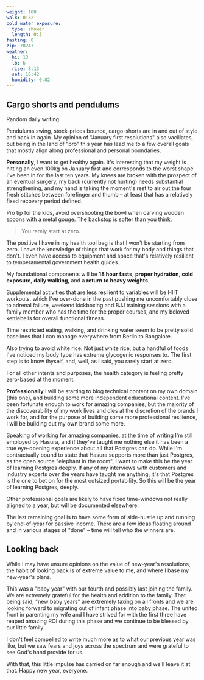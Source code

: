```yaml
---
weight: 100
walk: 0:32
cold_water_exposure:
  type: shower
  length: 0:3
fasting: 0
zip: 78247
weather:
  hi: 13
  lo: 6
  rise: 8:13
  set: 16:42
  humidity: 0.82
---
```


## Cargo shorts and pendulums
Random daily writing

Pendulums swing, stock-prices bounce, cargo-shorts are in and out of style and back in again. My opinion of "January first resolutions" also vacillates, but being in the land of "pro" this year has lead me to a few overall goals that mostly align along professional and personal boundaries.

**Personally**, I want to get healthy again. It's interesting that my weight is hitting an even 100kg on January first and corresponds to the worst shape I've been in for the last ten years. My knees are broken with the prospect of an eventual surgery, my back (currently not hurting) needs substantial strengthening, and my hand is taking the moment's rest to air out the four fresh stitches between forefinger and thumb – at least that has a relatively fixed recovery period defined.

Pro tip for the kids, avoid overshooting the bowl when carving wooden spoons with a metal gouge. The backstop is softer than you think.

> You rarely start at zero.

The positive I have in my health tool bag is that I won't be starting from zero. I have the knowledge of things that work for my body and things that don't. I even have access to equipment and space that's relatively resilient to temperamental government health guides.

My foundational components will be **18 hour fasts**, **proper hydration**, **cold exposure**, **daily walking**, and a **return to heavy weights**.

Supplemental activities that are less resilient to variables will be HIIT workouts, which I've over-done in the past pushing me uncomfortably close to adrenal failure, weekend kickboxing and BJJ training sessions with a family member who has the time for the proper courses, and my beloved kettlebells for overall functional fitness.

Time restricted eating, walking, and drinking water seem to be pretty solid baselines that I can manage everywhere from Berlin to Bangalore.

Also trying to avoid white rice. Not just white rice, but a handful of foods I've noticed my body type has extreme glycogenic responses to. The first step is to know thyself, and, well, as I said, you rarely start at zero.

For all other intents and purposes, the health category is feeling pretty zero-based at the moment.

**Professionally** I will be starting to blog technical content on my own domain (this one), and building some more independent educational content. I've been fortunate enough to work for amazing companies, but the majority of the discoverability of my work lives and dies at the discretion of the brands I work for, and for the purpose of building some more professional resilience, I will be building out my own brand some more.

Speaking of working for amazing companies, at the time of writing I'm still employed by Hasura, and if they've taught me nothing else it has been a true eye-opening experience about all that Postgres can do. While I'm contractually bound to state that Hasura supports more than just Postgres, as the open source "elephant in the room", I want to make this be the year of learning Postgres deeply. If any of my interviews with customers and industry experts over the years have taught me anything, it's that Postgres is the one to bet on for the most outsized portability. So this will be the year of learning Postgres, deeply.

Other professional goals are likely to have fixed time-windows not really aligned to a year, but will be documented elsewhere.

The last remaining goal is to have some form of side-hustle up and running by end-of-year for passive income. There are a few ideas floating around and in various stages of "done" – time will tell who the winners are.

## Looking back
While I may have unsure opinions on the value of new-year's resolutions, the habit of looking back is of extreme value to me, and where I base my new-year's plans. 

This was a "baby year" with our fourth and possibly last joining the family. We are extremely grateful for the health and addition to the family. That being said, "new baby years" are extremely taxing on all fronts and we are looking forward to migrating out of infant phase into baby phase. The united front in parenting my wife and I have strived for with the first three have reaped amazing ROI during this phase and we continue to be blessed by our little family.

I don't feel compelled to write much more as to what our previous year was like, but we saw fears and  joys across the spectrum and were grateful to see God's hand provide for us.

With that, this little impulse has carried on far enough and we'll leave it at that. Happy new year, everyone.